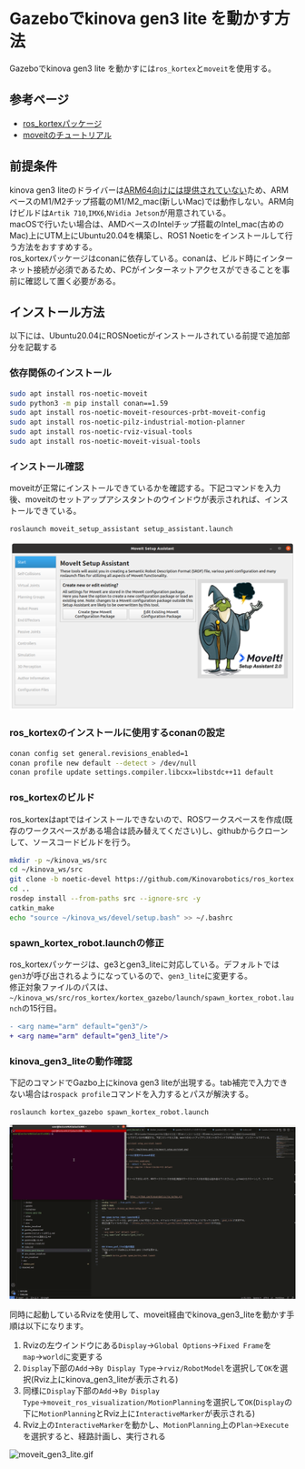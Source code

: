 # Gazeboでkinova gen3 lite を動かす方法
Gazeboでkinova gen3 lite を動かすには`ros_kortex`と`moveit`を使用する。

## 参考ページ
- [ros_kortexパッケージ](https://github.com/Kinovarobotics/ros_kortex.git)
- [moveitのチュートリアル](https://ros-planning.github.io/moveit_tutorials/)

## 前提条件
kinova gen3 liteのドライバーは[ARM64向けには提供されていない](https://github.com/Kinovarobotics/ros_kortex/issues/227)ため、ARMベースのM1/M2チップ搭載のM1/M2_mac(新しいMac)では動作しない。ARM向けビルドは`Artik 710`,`IMX6`,`NVidia Jetson`が用意されている。  
macOSで行いたい場合は、AMDベースのIntelチップ搭載のIntel_mac(古めのMac)上にUTM上にUbuntu20.04を構築し、ROS1 Noeticをインストールして行う方法をおすすめする。  
ros_kortexパッケージはconanに依存している。conanは、ビルド時にインターネット接続が必須であるため、PCがインターネットアクセスができることを事前に確認して置く必要がある。


## インストール方法
以下には、Ubuntu20.04にROSNoeticがインストールされている前提で追加部分を記載する

### 依存関係のインストール
```sh
sudo apt install ros-noetic-moveit
sudo python3 -m pip install conan==1.59
sudo apt install ros-noetic-moveit-resources-prbt-moveit-config
sudo apt install ros-noetic-pilz-industrial-motion-planner
sudo apt install ros-noetic-rviz-visual-tools
sudo apt install ros-noetic-moveit-visual-tools
``` 

### インストール確認
moveitが正常にインストールできているかを確認する。下記コマンドを入力後、moveitのセットアップアシスタントのウインドウが表示されれば、インストールできている。
```sh
roslaunch moveit_setup_assistant setup_assistant.launch
```
![moveit_setup_assistant.png](./img/kinova_gen3_lite/moveit_setup_assistant.png)

### ros_kortexのインストールに使用するconanの設定
```sh
conan config set general.revisions_enabled=1
conan profile new default --detect > /dev/null
conan profile update settings.compiler.libcxx=libstdc++11 default
```

### ros_kortexのビルド
ros_kortexはaptではインストールできないので、ROSワークスペースを作成(既存のワークスペースがある場合は読み替えてください)し、githubからクローンして、ソースコードビルドを行う。

```sh
mkdir -p ~/kinova_ws/src
cd ~/kinova_ws/src
git clone -b noetic-devel https://github.com/Kinovarobotics/ros_kortex.git
cd ..
rosdep install --from-paths src --ignore-src -y
catkin_make
echo "source ~/kinova_ws/devel/setup.bash" >> ~/.bashrc
```

### spawn_kortex_robot.launchの修正
ros_kortexパッケージは、ge3とgen3_liteに対応している。デフォルトでは`gen3`が呼び出されるようになっているので、`gen3_lite`に変更する。  
修正対象ファイルのパスは、`~/kinova_ws/src/ros_kortex/kortex_gazebo/launch/spawn_kortex_robot.launch`の15行目。

```diff
- <arg name="arm" default="gen3"/>
+ <arg name="arm" default="gen3_lite"/>
```


### kinova_gen3_liteの動作確認
下記のコマンドでGazbo上にkinova gen3 liteが出現する。tab補完で入力できない場合は`rospack profile`コマンドを入力するとパスが解決する。
```sh
roslaunch kortex_gazebo spawn_kortex_robot.launch
```
![spawn_gen3_lite.gif](./img/kinova_gen3_lite/spawn_gen3_lite.gif)

同時に起動しているRvizを使用して、moveit経由でkinova_gen3_liteを動かす手順は以下になります。

1. Rvizの左ウインドウにある`Display`→`Global Options`→`Fixed Frame`を`map`→`world`に変更する
2. `Display`下部の`Add`→`By Display Type`→`rviz/RobotModel`を選択して`OK`を選択(Rviz上にkinova_gen3_liteが表示される)
3. 同様に`Display`下部の`Add`→`By Display Type`→`moveit_ros_visualization/MotionPlanning`を選択して`OK`(`Display`の下に`MotionPlanning`とRviz上に`InteractiveMarker`が表示される)
4. Rviz上の`InteractiveMarker`を動かし、`MotionPlanning`上の`Plan`→`Execute`を選択すると、経路計画し、実行される



![moveit_gen3_lite.gif](./img/kinova_gen3_lite/moveit_gen3_lite.gif)